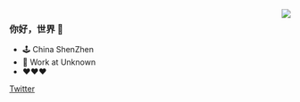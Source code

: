 <img align="right" src="https://github-readme-stats.vercel.app/api?username=uuk020&show_icons=true&icon_color=CE1D2D&text_color=718096&bg_color=ffffff&hide_title=true" />

### 你好，世界 👋

- 🕹 China ShenZhen
- 🔨 Work at Unknown
- ❤️❤️❤️

[Twitter](https://twitter.com/yff666)


